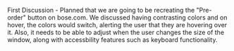 First Discussion - Planned that we are going to be recreating the "Pre-order" button on bose.com. We discussed having contrasting colors and on hover, the colors would switch, alerting the user that they are hovering over it. Also, it needs to be able to adjust when the user changes the size of the window, along with accessbility features such as keyboard functionality.
